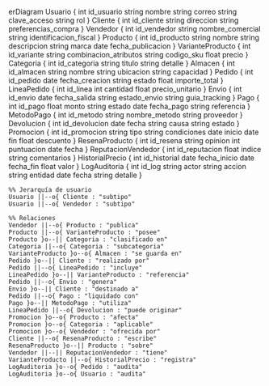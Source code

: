erDiagram
    Usuario {
        int id_usuario
        string nombre
        string correo
        string clave_acceso
        string rol
    }
    Cliente {
        int id_cliente
        string direccion
        string preferencias_compra
    }
    Vendedor {
        int id_vendedor
        string nombre_comercial
        string identificacion_fiscal
    }
    Producto {
        int id_producto
        string nombre
        string descripcion
        string marca
        date fecha_publicacion
    }
    VarianteProducto {
        int id_variante
        string combinacion_atributos
        string codigo_sku
        float precio
    }
    Categoria {
        int id_categoria
        string titulo
        string detalle
    }
    Almacen {
        int id_almacen
        string nombre
        string ubicacion
        string capacidad
    }
    Pedido {
        int id_pedido
        date fecha_creacion
        string estado
        float importe_total
    }
    LineaPedido {
        int id_linea
        int cantidad
        float precio_unitario
    }
    Envio {
        int id_envio
        date fecha_salida
        string estado_envio
        string guia_tracking
    }
    Pago {
        int id_pago
        float monto
        string estado
        date fecha_pago
        string referencia
    }
    MetodoPago {
        int id_metodo
        string nombre_metodo
        string proveedor
    }
    Devolucion {
        int id_devolucion
        date fecha
        string causa
        string estado
    }
    Promocion {
        int id_promocion
        string tipo
        string condiciones
        date inicio
        date fin
        float descuento
    }
    ResenaProducto {
        int id_resena
        string opinion
        int puntuacion
        date fecha
    }
    ReputacionVendedor {
        int id_reputacion
        float indice
        string comentarios
    }
    HistorialPrecio {
        int id_historial
        date fecha_inicio
        date fecha_fin
        float valor
    }
    LogAuditoria {
        int id_log
        string actor
        string accion
        string entidad
        date fecha
        string detalle
    }

    %% Jerarquía de usuario
    Usuario ||--o{ Cliente : "subtipo"
    Usuario ||--o{ Vendedor : "subtipo"

    %% Relaciones
    Vendedor ||--o{ Producto : "publica"
    Producto ||--o{ VarianteProducto : "posee"
    Producto }o--|| Categoria : "clasificado en"
    Categoria ||--o{ Categoria : "subcategoria"
    VarianteProducto }o--o{ Almacen : "se guarda en"
    Pedido }o--|| Cliente : "realizado por"
    Pedido ||--o{ LineaPedido : "incluye"
    LineaPedido }o--|| VarianteProducto : "referencia"
    Pedido ||--o{ Envio : "genera"
    Envio }o--|| Cliente : "destinado a"
    Pedido ||--o{ Pago : "liquidado con"
    Pago }o--|| MetodoPago : "utiliza"
    LineaPedido ||--o{ Devolucion : "puede originar"
    Promocion }o--o{ Producto : "afecta"
    Promocion }o--o{ Categoria : "aplicable"
    Promocion }o--o{ Vendedor : "ofrecida por"
    Cliente ||--o{ ResenaProducto : "escribe"
    ResenaProducto }o--|| Producto : "sobre"
    Vendedor ||--|| ReputacionVendedor : "tiene"
    VarianteProducto ||--o{ HistorialPrecio : "registra"
    LogAuditoria }o--o{ Pedido : "audita"
    LogAuditoria }o--o{ Usuario : "audita"
